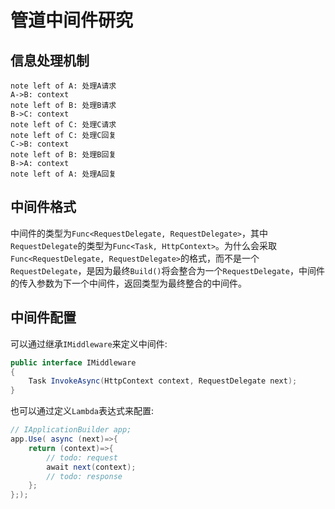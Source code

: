 # 管道中间件研究

## 信息处理机制

```sequence
note left of A: 处理A请求
A->B: context
note left of B: 处理B请求
B->C: context
note left of C: 处理C请求
note left of C: 处理C回复
C->B: context
note left of B: 处理B回复
B->A: context
note left of A: 处理A回复
```

## 中间件格式

中间件的类型为`Func<RequestDelegate, RequestDelegate>`，其中`RequestDelegate`的类型为`Func<Task, HttpContext>`。为什么会采取`Func<RequestDelegate, RequestDelegate>`的格式，而不是一个`RequestDelegate`，是因为最终`Build()`将会整合为一个`RequestDelegate`，中间件的传入参数为下一个中间件，返回类型为最终整合的中间件。

## 中间件配置

可以通过继承`IMiddleware`来定义中间件:

```csharp
public interface IMiddleware
{
    Task InvokeAsync(HttpContext context, RequestDelegate next);
}
```

也可以通过定义`Lambda`表达式来配置:

```csharp
// IApplicationBuilder app;
app.Use( async (next)=>{
    return (context)=>{
        // todo: request
        await next(context);
        // todo: response
    };
};);
```
